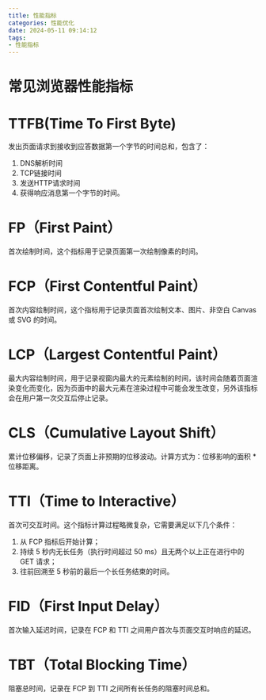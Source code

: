 ```yaml
---
title: 性能指标
categories: 性能优化
date: 2024-05-11 09:14:12
tags: 
- 性能指标
---
```


# 常见浏览器性能指标

# TTFB(Time To First Byte)

发出页面请求到接收到应答数据第一个字节的时间总和，包含了：

1. DNS解析时间
2. TCP链接时间
3. 发送HTTP请求时间
4. 获得响应消息第一个字节的时间。



# **FP**（First Paint）

首次绘制时间，这个指标用于记录页面第一次绘制像素的时间。

# **FCP**（First Contentful Paint）

首次内容绘制时间，这个指标用于记录页面首次绘制文本、图片、非空白 Canvas 或 SVG 的时间。

# **LCP**（Largest Contentful Paint）

最大内容绘制时间，用于记录视窗内最大的元素绘制的时间，该时间会随着页面渲染变化而变化，因为页面中的最大元素在渲染过程中可能会发生改变，另外该指标会在用户第一次交互后停止记录。

# **CLS**（Cumulative Layout Shift）

累计位移偏移，记录了页面上非预期的位移波动。计算方式为：位移影响的面积 * 位移距离。

# **TTI**（Time to Interactive）

首次可交互时间。这个指标计算过程略微复杂，它需要满足以下几个条件：

1. 从 FCP 指标后开始计算；
2. 持续 5 秒内无长任务（执行时间超过 50 ms）且无两个以上正在进行中的 GET 请求；
3. 往前回溯至 5 秒前的最后一个长任务结束的时间。

# **FID**（First Input Delay）

首次输入延迟时间，记录在 FCP 和 TTI 之间用户首次与页面交互时响应的延迟。

# **TBT**（Total Blocking Time）

阻塞总时间，记录在 FCP 到 TTI 之间所有长任务的阻塞时间总和。